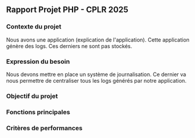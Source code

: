## Rapport Projet PHP - CPLR 2025

### Contexte du projet

Nous avons une application (explication de l'application).
Cette application génère des logs. Ces derniers ne sont pas stockés.

### Expression du besoin

Nous devons mettre en place un système de journalisation.
Ce dernier va nous permettre de centraliser tous les logs générés par notre application.

### Objectif du projet

### Fonctions principales 

### Critères de performances
